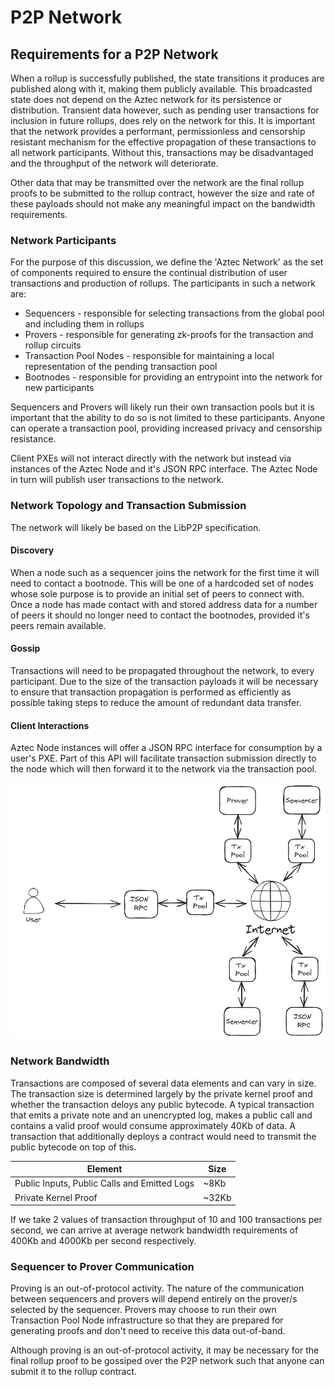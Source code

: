 # P2P Network

## Requirements for a P2P Network

When a rollup is successfully published, the state transitions it produces are published along with it, making them publicly available. This broadcasted state does not depend on the Aztec network for its persistence or distribution. Transient data however, such as pending user transactions for inclusion in future rollups, does rely on the network for this. It is important that the network provides a performant, permissionless and censorship resistant mechanism for the effective propagation of these transactions to all network participants. Without this, transactions may be disadvantaged and the throughput of the network will deteriorate.

Other data that may be transmitted over the network are the final rollup proofs to be submitted to the rollup contract, however the size and rate of these payloads should not make any meaningful impact on the bandwidth requirements.

### Network Participants

For the purpose of this discussion, we define the 'Aztec Network' as the set of components required to ensure the continual distribution of user transactions and production of rollups. The participants in such a network are:

- Sequencers - responsible for selecting transactions from the global pool and including them in rollups
- Provers - responsible for generating zk-proofs for the transaction and rollup circuits
- Transaction Pool Nodes - responsible for maintaining a local representation of the pending transaction pool
- Bootnodes - responsible for providing an entrypoint into the network for new participants

Sequencers and Provers will likely run their own transaction pools but it is important that the ability to do so is not limited to these participants. Anyone can operate a transaction pool, providing increased privacy and censorship resistance.

Client PXEs will not interact directly with the network but instead via instances of the Aztec Node and it's JSON RPC interface. The Aztec Node in turn will publish user transactions to the network.

### Network Topology and Transaction Submission

The network will likely be based on the LibP2P specification.

#### Discovery

When a node such as a sequencer joins the network for the first time it will need to contact a bootnode. This will be one of a hardcoded set of nodes whose sole purpose is to provide an initial set of peers to connect with. Once a node has made contact with and stored address data for a number of peers it should no longer need to contact the bootnodes, provided it's peers remain available.

#### Gossip

Transactions will need to be propagated throughout the network, to every participant. Due to the size of the transaction payloads it will be necessary to ensure that transaction propagation is performed as efficiently as possible taking steps to reduce the amount of redundant data transfer.

#### Client Interactions

Aztec Node instances will offer a JSON RPC interface for consumption by a user's PXE. Part of this API will facilitate transaction submission directly to the node which will then forward it to the network via the transaction pool.

![P2P Network](./images/network.png)

### Network Bandwidth

Transactions are composed of several data elements and can vary in size. The transaction size is determined largely by the private kernel proof and whether the transaction deloys any public bytecode. A typical transaction that emits a private note and an unencrypted log, makes a public call and contains a valid proof would consume approximately 40Kb of data. A transaction that additionally deploys a contract would need to transmit the public bytecode on top of this.

| Element                                      | Size  |
| -------------------------------------------- | ----- |
| Public Inputs, Public Calls and Emitted Logs | ~8Kb  |
| Private Kernel Proof                         | ~32Kb |

If we take 2 values of transaction throughput of 10 and 100 transactions per second, we can arrive at average network bandwidth requirements of 400Kb and 4000Kb per second respectively.

### Sequencer to Prover Communication

Proving is an out-of-protocol activity. The nature of the communication between sequencers and provers will depend entirely on the prover/s selected by the sequencer. Provers may choose to run their own Transaction Pool Node infrastructure so that they are prepared for generating proofs and don't need to receive this data out-of-band.

Although proving is an out-of-protocol activity, it may be necessary for the final rollup proof to be gossiped over the P2P network such that anyone can submit it to the rollup contract.
